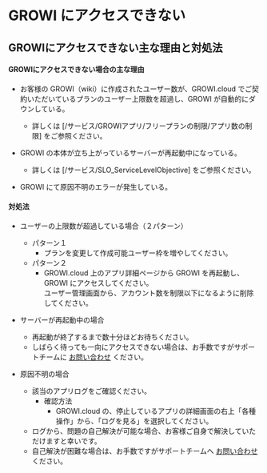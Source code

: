 # GROWI にアクセスできない

## GROWIにアクセスできない主な理由と対処法

#### GROWIにアクセスできない場合の主な理由

- お客様の GROWI（wiki）に作成されたユーザー数が、GROWI.cloud でご契約いただいているプランのユーザー上限数を超過し、GROWI が自動的にダウンしている。
  - 詳しくは [/サービス/GROWIアプリ/フリープランの制限/アプリ数の制限] をご参照ください。

- GROWI の本体が立ち上がっているサーバーが再起動中になっている。
  - 詳しくは [/サービス/SLO_ServiceLevelObjective] をご参照ください。

- GROWI にて原因不明のエラーが発生している。

#### 対処法

- ユーザーの上限数が超過している場合（２パターン）
  - パターン１
    - プランを変更して作成可能ユーザー枠を増やしてください。
  - パターン２
    - GROWI.cloud 上のアプリ詳細ページから GROWI を再起動し、GROWI にアクセスしてください。  
        ユーザー管理画面から、アカウント数を制限以下になるように削除してください。

- サーバーが再起動中の場合
  - 再起動が終了するまで数十分ほどお待ちください。
  - しばらく待っても一向にアクセスできない場合は、お手数ですがサポートチームに [お問い合わせ](https://growicloud.atlassian.net/servicedesk/customer/portal/1) ください。

- 原因不明の場合
  - 該当のアプリログをご確認ください。
    - 確認方法
      - GROWI.cloud の、停止しているアプリの詳細画面の右上「各種操作」から、「ログを見る」を選択してください。
  - ログから、問題の自己解決が可能な場合、お客様ご自身で解決していただけますと幸いです。
  - 自己解決が困難な場合は、お手数ですがサポートチームへ [お問い合わせ](https://growicloud.atlassian.net/servicedesk/customer/portal/1) ください。


